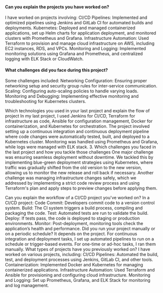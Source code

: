 #### Can you explain the projects you have worked on?
I have worked on projects involving:
CI/CD Pipelines: Implemented and optimized pipelines using Jenkins and GitLab CI for automated builds and deployments.
Kubernetes: Deployed and managed containerized applications, set up Helm charts for application deployment, and monitored clusters with Prometheus and Grafana.
Infrastructure Automation: Used Terraform to provision and manage cloud infrastructure on AWS, including EC2 instances, RDS, and VPCs.
Monitoring and Logging: Implemented monitoring solutions using Grafana and Prometheus, and centralized logging with ELK Stack or CloudWatch.
#### What challenges did you face during this project?
Some challenges included:
Networking Configuration: Ensuring proper networking setup and security group rules for inter-service communication.
Scaling: Configuring auto-scaling policies to handle varying loads.
Monitoring and Debugging: Implementing effective monitoring and troubleshooting for Kubernetes clusters.

 Which technologies you used in your last project and explain the flow of project
In my last project, I used Jenkins for CI/CD, Terraform for infrastructure as code, Ansible for configuration management, Docker for containerization, and Kubernetes for orchestration. The project involved setting up a continuous integration and continuous deployment pipeline where code changes were automatically tested, built, and deployed to a Kubernetes cluster. Monitoring was handled using Prometheus and Grafana, while logs were managed with ELK stack.
3. Which challenges you faced in the last project and how you tackle those challenges
One major challenge was ensuring seamless deployment without downtime. We tackled this by implementing blue-green deployment strategies using Kubernetes, where traffic was gradually shifted from the old version to the new version, allowing us to monitor the new release and roll back if necessary. Another challenge was managing infrastructure changes safely, which we addressed by implementing a strict code review process and using Terraform's plan and apply steps to preview changes before applying them.





Can you explain the workflow of a CI/CD project you've worked on?
In a CI/CD project:
Code Commit: Developers commit code to a version control system.
Build: The CI system triggers a build process, compiling and packaging the code.
Test: Automated tests are run to validate the build.
Deploy: If tests pass, the code is deployed to staging or production environments.
Monitor: Post-deployment, monitoring tools check the application’s health and performance.
Did you run your project manually or on a periodic schedule?
It depends on the project. For continuous integration and deployment tasks, I set up automated pipelines to run on a schedule or trigger-based events. For one-time or ad-hoc tasks, I ran them manually.
What types of projects have you previously worked on?
I have worked on various projects, including:
CI/CD Pipelines: Automated the build, test, and deployment processes using Jenkins, GitLab CI, and other tools.
Containerization: Implemented Docker and Kubernetes for managing containerized applications.
Infrastructure Automation: Used Terraform and Ansible for provisioning and configuring cloud infrastructure.
Monitoring and Logging: Set up Prometheus, Grafana, and ELK Stack for monitoring and log management.
